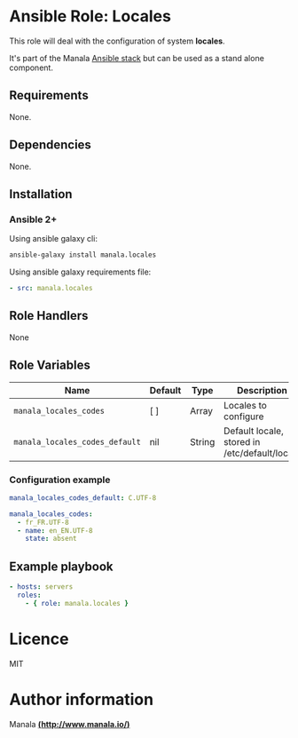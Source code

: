 # Ansible Role: Locales

This role will deal with the configuration of system __locales__.

It's part of the Manala <a href="http://www.manala.io" target="_blank">Ansible stack</a> but can be used as a stand alone component.

## Requirements

None.

## Dependencies

None.

## Installation

### Ansible 2+

Using ansible galaxy cli:

```bash
ansible-galaxy install manala.locales
```

Using ansible galaxy requirements file:

```yaml
- src: manala.locales
```

## Role Handlers

None

## Role Variables

| Name                           | Default  | Type   | Description                                    |
| ------------------------------ | -------- | ------ | ---------------------------------------------- |
| `manala_locales_codes`         | [ ]      | Array  | Locales to configure                           |
| `manala_locales_codes_default` | nil      | String | Default locale, stored in /etc/default/locale  |

### Configuration example

```yaml
manala_locales_codes_default: C.UTF-8

manala_locales_codes:
  - fr_FR.UTF-8
  - name: en_EN.UTF-8
    state: absent
```

## Example playbook

```yaml
- hosts: servers
  roles:
    - { role: manala.locales }
```

# Licence

MIT

# Author information

Manala [**(http://www.manala.io/)**](http://www.manala.io)
